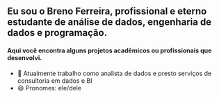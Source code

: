## Eu sou o Breno Ferreira, profissional e eterno estudante de análise de dados, engenharia de dados e programação.
#### Aqui você encontra alguns projetos acadêmicos ou profissionais que desenvolvi.

- 🔭 Atualmente trabalho como analista de dados e presto serviços de consultoria em dados e BI 
- 😄 Pronomes: ele/dele

<div>
</div>
